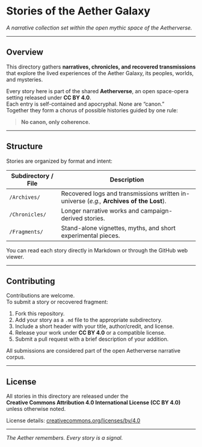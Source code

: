 # Stories of the Aether Galaxy  
*A narrative collection set within the open mythic space of the Aetherverse.*

---

## Overview
This directory gathers **narratives, chronicles, and recovered transmissions** that explore the lived experiences of the Aether Galaxy, its peoples, worlds, and mysteries.

Every story here is part of the shared **Aetherverse**, an open space-opera setting released under **CC BY 4.0**.  
Each entry is self-contained and apocryphal. None are “canon.”  
Together they form a chorus of possible histories guided by one rule:

> **No canon, only coherence.**

---

## Structure
Stories are organized by format and intent:

| Subdirectory / File | Description |
|----------------------|-------------|
| `/Archives/` | Recovered logs and transmissions written in-universe (*e.g.,* **Archives of the Lost**). |
| `/Chronicles/` | Longer narrative works and campaign-derived stories. |
| `/Fragments/` | Stand-alone vignettes, myths, and short experimental pieces. |

You can read each story directly in Markdown or through the GitHub web viewer.

---

## Contributing
Contributions are welcome.  
To submit a story or recovered fragment:

1. Fork this repository.  
2. Add your story as a `.md` file to the appropriate subdirectory.  
3. Include a short header with your title, author/credit, and license.  
4. Release your work under **CC BY 4.0** or a compatible license.  
5. Submit a pull request with a brief description of your addition.

All submissions are considered part of the open Aetherverse narrative corpus.

---

## License
All stories in this directory are released under the  
**Creative Commons Attribution 4.0 International License (CC BY 4.0)**  
unless otherwise noted.  

License details: [creativecommons.org/licenses/by/4.0](https://creativecommons.org/licenses/by/4.0)

---

*The Aether remembers. Every story is a signal.*
